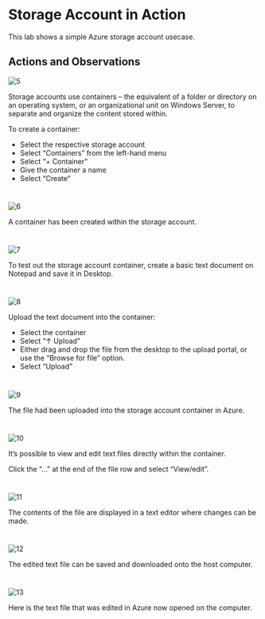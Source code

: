# Storage Account in Action

This lab shows a simple Azure storage account usecase.

<h2>Actions and Observations</h2>

![5](https://github.com/melisa-er/Storage-Account-in-Action/assets/157723219/85174ca6-dcbd-454a-b261-5330b5ceb91f)

Storage accounts use containers – the equivalent of a folder or directory on an operating system, or an organizational unit on Windows Server, to separate and organize the content stored within.

To create a container: 
- Select the respective storage account
- Select “Containers” from the left-hand menu
- Select “+ Container”
- Give the container a name
- Select “Create”

#
![6](https://github.com/melisa-er/Storage-Account-in-Action/assets/157723219/9308adf7-594f-4188-a89d-adc193caacbe)

A container has been created within the storage account.

#
![7](https://github.com/melisa-er/Storage-Account-in-Action/assets/157723219/dee5945d-b5b2-46a6-abc4-3875ef1c44a5)

To test out the storage account container, create a basic text document on Notepad and save it in Desktop.

#
![8](https://github.com/melisa-er/Storage-Account-in-Action/assets/157723219/440ccbb8-a4fe-4ad8-a0ed-d8e413be4b07)

Upload the text document into the container:
- Select the container
- Select “↑ Upload”
- Either drag and drop the file from the desktop to the upload portal, or use the “Browse for file” option.
- Select “Upload”

#
![9](https://github.com/melisa-er/Storage-Account-in-Action/assets/157723219/0b0aeea0-f642-4549-85ba-a28c6979d20d)

The file had been uploaded into the storage account container in Azure.

#
![10](https://github.com/melisa-er/Storage-Account-in-Action/assets/157723219/327cc0d8-049a-4b9e-a17e-4b8933dfc4f7)

It’s possible to view and edit text files directly within the container. 

Click the “...” at the end of the file row and select “View/edit”.

#
![11](https://github.com/melisa-er/Storage-Account-in-Action/assets/157723219/656f1b6d-9d9b-4ce2-beb0-d9dd3775e8b9)

The contents of the file are displayed in a text editor where changes can be made.

#
![12](https://github.com/melisa-er/Storage-Account-in-Action/assets/157723219/70e8b2b9-2a91-4b80-b4dd-991c118538ae)

The edited text file can be saved and downloaded onto the host computer.

#
![13](https://github.com/melisa-er/Storage-Account-in-Action/assets/157723219/6caf7ed8-d479-4c67-81fa-80f8e11e2437)

Here is the text file that was edited in Azure now opened on the computer.
